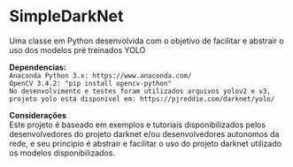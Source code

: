 # SimpleDarkNet
Uma classe em Python desenvolvida com o objetivo de facilitar e abstrair o uso dos modelos pré treinados YOLO

**Dependencias:**           
`Anaconda Python 3.x: https://www.anaconda.com/`    
`OpenCV 3.4.2: "pip install opencv-python"`     
`No desenvolvimento e testes foram utilizados arquivos yolov2 e v3, projeto yolo está disponivel em: https://pjreddie.com/darknet/yolo/`


**Considerações**                   
Este projeto é baseado em exemplos e tutoriais disponibilizados pelos desenvolvedores do projeto darknet e/ou desenvolvedores
autonomos da rede, e seu principio é abstrair e facilitar o uso do projeto darknet utilizado os modelos disponibilizados.